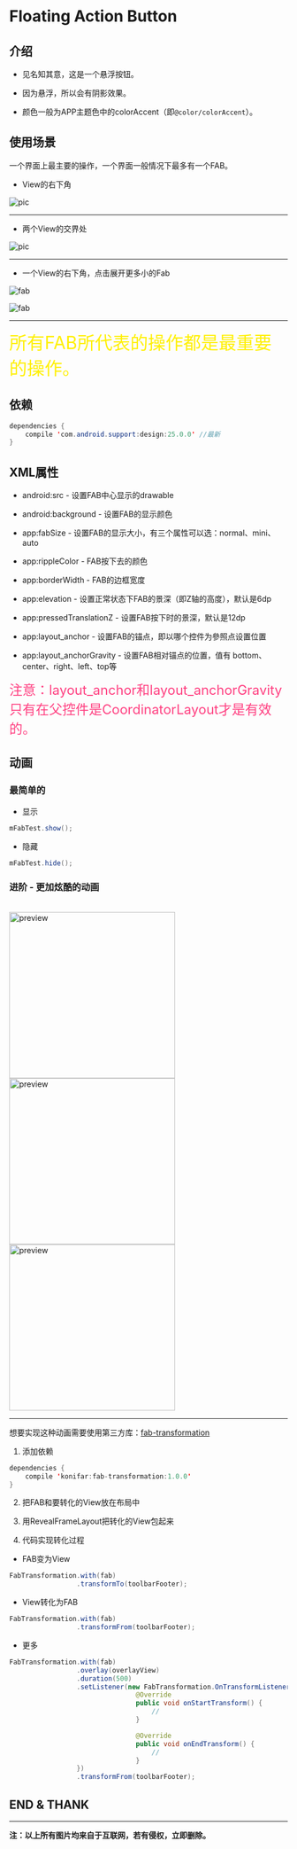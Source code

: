# Floating Action Button

## 介绍

* 见名知其意，这是一个悬浮按钮。

* 因为悬浮，所以会有阴影效果。

* 颜色一般为APP主题色中的colorAccent（即```@color/colorAccent```）。

## 使用场景

  一个界面上最主要的操作，一个界面一般情况下最多有一个FAB。

  * View的右下角

  ![pic](http://prolificinteractive.com/blog/wp-content/uploads/2014/07/fab_example_mail1.png)

---
  * 两个View的交界处

  ![pic](https://divshot.com/assets/blog/polymer-material-design/fab-4e166006b5e6db98a93a936527efa426.jpg)

---
  * 一个View的右下角，点击展开更多小的Fab

  ![fab](http://materialdesignblog.com/wp-content/uploads/2015/02/1423852761292.png)

  ![fab](http://materialdesignblog.com/wp-content/uploads/2015/02/ezgif-264169158.gif)

---
<font  color="#fff000" size="6px">所有FAB所代表的操作都是最重要的操作。</font>

## 依赖

```java
dependencies {
    compile 'com.android.support:design:25.0.0' //最新
}
```

## XML属性

* android:src - 设置FAB中心显示的drawable

* android:background - 设置FAB的显示颜色

* app:fabSize - 设置FAB的显示大小，有三个属性可以选：normal、mini、auto

* app:rippleColor - FAB按下去的颜色

* app:borderWidth - FAB的边框宽度

* app:elevation - 设置正常状态下FAB的景深（即Z轴的高度），默认是6dp

* app:pressedTranslationZ - 设置FAB按下时的景深，默认是12dp

* app:layout_anchor - 设置FAB的锚点，即以哪个控件为參照点设置位置

* app:layout_anchorGravity - 设置FAB相对锚点的位置，值有 bottom、center、right、left、top等

<font color="#FF4081" size="5px">注意：layout_anchor和layout_anchorGravity只有在父控件是CoordinatorLayout才是有效的。</font>

## 动画

### 最简单的

* 显示

```java
mFabTest.show();
```

* 隐藏

```java
mFabTest.hide();
```

### 进阶 - 更加炫酷的动画
<br/>
<img src="http://llzz.me/2015/08/28/Android-Support-Design-Library-FAB/fab_toolbar.gif" height="300dp" alt="preview"/>
<img src="http://llzz.me/2015/08/28/Android-Support-Design-Library-FAB/fab_sheet.gif" height="300dp" alt="preview"/>
<img src="http://llzz.me/2015/08/28/Android-Support-Design-Library-FAB/fab_layout.gif" height="300dp" alt="preview"/>
<br/>

---

想要实现这种动画需要使用第三方库：[fab-transformation](https://github.com/konifar/fab-transformation)

1. 添加依赖
```java
dependencies {
    compile 'konifar:fab-transformation:1.0.0'
}
```

2. 把FAB和要转化的View放在布局中

3. 用RevealFrameLayout把转化的View包起来

4. 代码实现转化过程
  * FAB变为View
```java
FabTransformation.with(fab)
                 .transformTo(toolbarFooter);
```

  * View转化为FAB
```java
FabTransformation.with(fab)
                 .transformFrom(toolbarFooter);
```

  * 更多
```java
FabTransformation.with(fab)
                 .overlay(overlayView)
                 .duration(500)
                 .setListener(new FabTransformation.OnTransformListener() {
                                @Override
                                public void onStartTransform() {
                                    //
                                }

                                @Override
                                public void onEndTransform() {
                                    //
                                }
                 })
                 .transformFrom(toolbarFooter);
```

## END & THANK

---
**注：以上所有图片均来自于互联网，若有侵权，立即删除。**
